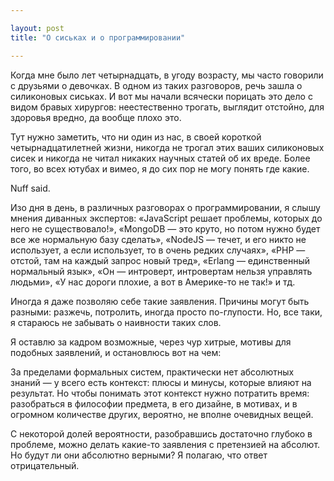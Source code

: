 ```yaml
---

layout: post
title: "О сиськах и о программировании"

---
```


Когда мне было лет четырнадцать, в угоду возрасту, мы часто говорили с друзьями
о девочках. В одном из таких разговоров, речь зашла о силиконовых сиськах. И вот
мы начали всячески порицать это дело с видом бравых хирургов: неестественно
трогать, выглядит отстойно, для здоровья вредно, да вообще плохо это.

Тут нужно заметить, что ни один из нас, в своей короткой четырнадцатилетней жизни,
никогда не трогал этих ваших силиконовых сисек и никогда не читал никаких научных
статей об их вреде. Более того, во всех ютубах и вимео, я до сих пор не могу
понять где какие. 

Nuff said.

Изо дня в день, в различных разговорах о программировании, я слышу мнения диванных
экспертов: «JavaScript решает проблемы, которых до него не существовало!»,
«MongoDB — это круто, но потом нужно будет все же нормальную базу сделать»,
«NodeJS — течет, и его никто не использует, а если использует, то в очень редких
случаях», «PHP — отстой, там на каждый запрос новый тред», «Erlang — единственный
нормальный язык», «Он — интроверт, интровертам нельзя управлять людьми», «У нас
дороги плохие, а вот в Америке-то не так!» и тд.

Иногда я даже позволяю себе такие заявления. Причины могут быть разными: разжечь,
потролить, иногда просто по-глупости. Но, все таки, я стараюсь не забывать
о наивности таких слов. 

Я оставлю за кадром возможные, через чур хитрые, мотивы для подобных заявлений,
и остановлюсь вот на чем:

За пределами формальных систем, практически нет абсолютных знаний — у всего есть
контекст: плюсы и минусы, которые влияют на результат. Но чтобы понимать этот
контекст нужно потратить время: разобраться в философии предмета, в его дизайне,
в мотивах, и в огромном количестве других, вероятно, не вполне очевидных вещей.

С некоторой долей вероятности, разобравшись достаточно глубоко в проблеме, можно
делать какие-то заявления с претензией на абсолют. Но будут ли они абсолютно
верными? Я полагаю, что ответ отрицательный.